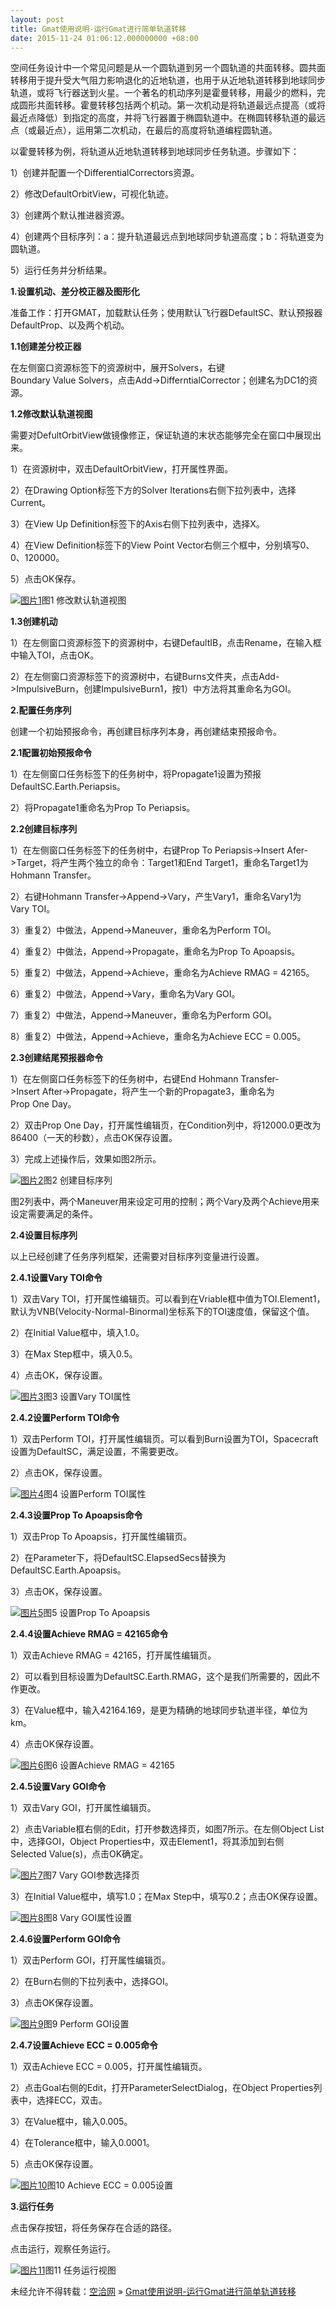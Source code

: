 ```yaml
---
layout: post
title: Gmat使用说明-运行Gmat进行简单轨道转移
date: 2015-11-24 01:06:12.000000000 +08:00
---
```


空间任务设计中一个常见问题是从一个圆轨道到另一个圆轨道的共面转移。圆共面转移用于提升受大气阻力影响退化的近地轨道，也用于从近地轨道转移到地球同步轨道，或将飞行器送到火星。一个著名的机动序列是霍曼转移，用最少的燃料，完成圆形共面转移。霍曼转移包括两个机动。第一次机动是将轨道最远点提高（或将最近点降低）到指定的高度，并将飞行器置于椭圆轨道中。在椭圆转移轨道的最远点（或最近点），运用第二次机动，在最后的高度将轨道编程圆轨道。

以霍曼转移为例，将轨道从近地轨道转移到地球同步任务轨道。步骤如下：

1）创建并配置一个DifferentialCorrectors资源。

2）修改DefaultOrbitView，可视化轨迹。

3）创建两个默认推进器资源。

4）创建两个目标序列：a：提升轨道最远点到地球同步轨道高度；b：将轨道变为圆轨道。

5）运行任务并分析结果。

**1.设置机动、差分校正器及图形化**

准备工作：打开GMAT，加载默认任务；使用默认飞行器DefaultSC、默认预报器DefaultProp、以及两个机动。

**1.1创建差分校正器**

在左侧窗口资源标签下的资源树中，展开Solvers，右键Boundary Value Solvers，点击Add->DifferntialCorrector；创建名为DC1的资源。

**1.2修改默认轨道视图**

需要对DefultOrbitView做镜像修正，保证轨道的末状态能够完全在窗口中展现出来。

1）在资源树中，双击DefaultOrbitView，打开属性界面。

2）在Drawing Option标签下方的Solver Iterations右侧下拉列表中，选择Current。

3）在View Up Definition标签下的Axis右侧下拉列表中，选择X。

4）在View Definition标签下的View Point Vector右侧三个框中，分别填写0、0、120000。

5）点击OK保存。

[![图片1](http://kongqia.com/wp-content/uploads/2015/11/图片12.png)](http://kongqia.com/wp-content/uploads/2015/11/图片12.png)图1 修改默认轨道视图

**1.3创建机动**

1）在左侧窗口资源标签下的资源树中，右键DefaultIB，点击Rename，在输入框中输入TOI，点击OK。

2）在左侧窗口资源标签下的资源树中，右键Burns文件夹，点击Add->ImpulsiveBurn，创建ImpulsiveBurn1，按1）中方法将其重命名为GOI。

**2.配置任务序列**

创建一个初始预报命令，再创建目标序列本身，再创建结束预报命令。

**2.1配置初始预报命令**

1）在左侧窗口任务标签下的任务树中，将Propagate1设置为预报DefaultSC.Earth.Periapsis。

2）将Propagate1重命名为Prop To Periapsis。

**2.2创建目标序列**

1）在左侧窗口任务标签下的任务树中，右键Prop To Periapsis->Insert Afer->Target，将产生两个独立的命令：Target1和End Target1，重命名Target1为Hohmann Transfer。

2）右键Hohmann Transfer->Append->Vary，产生Vary1，重命名Vary1为Vary TOI。

3）重复2）中做法，Append->Maneuver，重命名为Perform TOI。

4）重复2）中做法，Append->Propagate，重命名为Prop To Apoapsis。

5）重复2）中做法，Append->Achieve，重命名为Achieve RMAG = 42165。

6）重复2）中做法，Append->Vary，重命名为Vary GOI。

7）重复2）中做法，Append->Maneuver，重命名为Perform GOI。

8）重复2）中做法，Append->Achieve，重命名为Achieve ECC = 0.005。

**2.3创建结尾预报器命令**

1）在左侧窗口任务标签下的任务树中，右键End Hohmann Transfer->Insert After->Propagate，将产生一个新的Propagate3，重命名为Prop One Day。

2）双击Prop One Day，打开属性编辑页，在Condition列中，将12000.0更改为86400（一天的秒数），点击OK保存设置。

3）完成上述操作后，效果如图2所示。

[![图片2](http://kongqia.com/wp-content/uploads/2015/11/图片21.png)](http://kongqia.com/wp-content/uploads/2015/11/图片21.png)图2 创建目标序列

图2列表中，两个Maneuver用来设定可用的控制；两个Vary及两个Achieve用来设定需要满足的条件。

**2.4设置目标序列**

以上已经创建了任务序列框架，还需要对目标序列变量进行设置。

**2.4.1设置Vary TOI命令**

1）双击Vary TOI，打开属性编辑页。可以看到在Vriable框中值为TOI.Element1，默认为VNB(Velocity-Normal-Binormal)坐标系下的TOI速度值，保留这个值。

2）在Initial Value框中，填入1.0。

3）在Max Step框中，填入0.5。

4）点击OK，保存设置。

[![图片3](http://kongqia.com/wp-content/uploads/2015/11/图片31.png)](http://kongqia.com/wp-content/uploads/2015/11/图片31.png)图3 设置Vary TOI属性

**2.4.2设置Perform TOI命令**

1）双击Perform TOI，打开属性编辑页。可以看到Burn设置为TOI，Spacecraft设置为DefaultSC，满足设置，不需要更改。

2）点击OK，保存设置。

[![图片4](http://kongqia.com/wp-content/uploads/2015/11/图片41.png)](http://kongqia.com/wp-content/uploads/2015/11/图片41.png)图4 设置Perform TOI属性

**2.4.3设置Prop To Apoapsis命令**

1）双击Prop To Apoapsis，打开属性编辑页。

2）在Parameter下，将DefaultSC.ElapsedSecs替换为DefaultSC.Earth.Apoapsis。

3）点击OK，保存设置。

[![图片5](http://kongqia.com/wp-content/uploads/2015/11/图片51.png)](http://kongqia.com/wp-content/uploads/2015/11/图片51.png)图5 设置Prop To Apoapsis

**2.4.4设置****Achieve RMAG = 42165****命令**

1）双击Achieve RMAG = 42165，打开属性编辑页。

2）可以看到目标设置为DefaultSC.Earth.RMAG，这个是我们所需要的，因此不作更改。

3）在Value框中，输入42164.169，是更为精确的地球同步轨道半径，单位为km。

4）点击OK保存设置。

[![图片6](http://kongqia.com/wp-content/uploads/2015/11/图片61.png)](http://kongqia.com/wp-content/uploads/2015/11/图片61.png)图6 设置Achieve RMAG = 42165

**2.4.5设置Vary GOI命令**

1）双击Vary GOI，打开属性编辑页。

2）点击Variable框右侧的Edit，打开参数选择页，如图7所示。在左侧Object List中，选择GOI，Object Properties中，双击Element1，将其添加到右侧Selected Value(s)，点击OK确定。

[![图片7](http://kongqia.com/wp-content/uploads/2015/11/图片7.png)](http://kongqia.com/wp-content/uploads/2015/11/图片7.png)图7 Vary GOI参数选择页

3）在Initial Value框中，填写1.0；在Max Step中，填写0.2；点击OK保存设置。

[![图片8](http://kongqia.com/wp-content/uploads/2015/11/图片8.png)](http://kongqia.com/wp-content/uploads/2015/11/图片8.png)图8 Vary GOI属性设置

**2.4.6设置Perform GOI命令**

1）双击Perform GOI，打开属性编辑页。

2）在Burn右侧的下拉列表中，选择GOI。

3）点击OK保存设置。

[![图片9](http://kongqia.com/wp-content/uploads/2015/11/图片9.png)](http://kongqia.com/wp-content/uploads/2015/11/图片9.png)图9 Perform GOI设置

**2.4.7设置Achieve ECC = 0.005命令**

1）双击Achieve ECC = 0.005，打开属性编辑页。

2）点击Goal右侧的Edit，打开ParameterSelectDialog，在Object Properties列表中，选择ECC，双击。

3）在Value框中，输入0.005。

4）在Tolerance框中，输入0.0001。

5）点击OK保存设置。

[![图片10](http://kongqia.com/wp-content/uploads/2015/11/图片10.png)](http://kongqia.com/wp-content/uploads/2015/11/图片10.png)图10 Achieve ECC = 0.005设置

**3.运行任务**

点击保存按钮，将任务保存在合适的路径。

点击运行，观察任务运行。

[![图片11](http://kongqia.com/wp-content/uploads/2015/11/图片111-595x325.png)](http://kongqia.com/wp-content/uploads/2015/11/图片111.png)图11 任务运行视图

未经允许不得转载：[空洽网](http://kongqia.com) » [Gmat使用说明-运行Gmat进行简单轨道转移](http://kongqia.com/33642.html)


